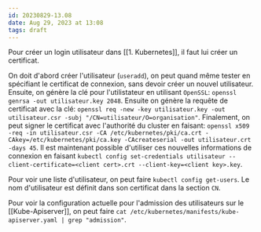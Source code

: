 ```yaml
---
id: 20230829-13.08
date: Aug 29, 2023 at 13:08
tags: draft
---
```

Pour créer un login utilisateur dans [[1. Kubernetes]], il faut lui créer un certificat. 

On doit d'abord créer l'utilisateur (`useradd`), on peut quand même tester en spécifiant le certificat de connexion, sans devoir créer un nouvel utilisateur.
Ensuite, on génère la clé pour l'utilistateur en utilisant `OpenSSL`:  `openssl genrsa -out utilisateur.key 2048`.  Ensuite on génère la requête de certificat avec la clé: `openssl req -new -key utilisateur.key -out utilisateur.csr -subj "/CN=utilisateur/O=organisation"`. Finalement, on peut signer le certificat avec l'authorité du cluster en faisant: `openssl x509 -req -in utilisateur.csr -CA /etc/kubernetes/pki/ca.crt -CAkey=/etc/kubernetes/pki/ca.key -CAcreateserial -out utilisateur.crt -days 45`.
Il est maintenant possible d'utiliser ces nouvelles informations de connexion en faisant `kubectl config set-credentials utilisateur --client-certificate=<client cert>.crt --client-key=<client key>.key`.

Pour voir une liste d'utilisateur, on peut faire `kubectl config get-users`. Le nom d'utilisateur est définit dans son certificat dans la section `CN`.

Pour voir la configuration actuelle pour l'admission des utilisateurs sur le [[Kube-Apiserver]], on peut faire `cat /etc/kubernetes/manifests/kube-apiserver.yaml | grep "admission"`.
